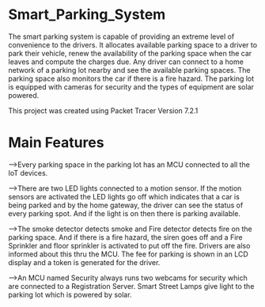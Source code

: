 # Smart_Parking_System
The smart parking system is capable of providing an extreme level of convenience to the drivers. 
It allocates available parking space to a driver to park their vehicle, renew the availability of the parking space when 
the car leaves and compute the charges due. Any driver can connect to a home network of a parking lot nearby and see the 
available parking spaces. The parking space also monitors the car if there is a fire hazard. The parking lot is equipped 
with cameras for security and the types of equipment are solar powered.

This project was created using Packet Tracer Version 7.2.1

# Main Features

-->Every parking space in the parking lot has an MCU connected to all the IoT devices. 

-->There are two LED lights connected to a motion sensor. If the motion sensors are activated the LED lights go off which indicates that a car is being parked and by the home gateway, the driver can see the status of every parking spot. And if the light is on then there is parking available. 

-->The smoke detector detects smoke and Fire detector detects fire on the parking space. And if there is a fire hazard, the siren goes off and a Fire Sprinkler and floor sprinkler is activated to put off the fire. Drivers are also informed about this thru the MCU. The fee for parking is shown in an LCD display and a token is generated for the driver.

-->An MCU named Security always runs two webcams for security which are connected to a Registration Server. Smart Street Lamps give light to the parking lot which is powered by solar.
